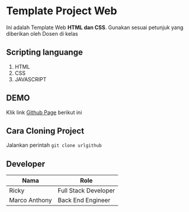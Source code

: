 # Template Project Web
Ini adalah Template Web **HTML dan CSS**. Gunakan sesuai petunjuk yang diberikan oleh Dosen di kelas

## Scripting languange
1. HTML
2. CSS
3. JAVASCRIPT

## DEMO
Klik link [Github Page](https://web-programming.github.io/web-dinamis-paw1-keyshi8/) berikut ini

## Cara Cloning Project
Jalankan perintah `git clone urlgithub`

## Developer
| Nama | Role |
| ------ | ------ |
| Ricky | Full Stack Developer |
| Marco Anthony | Back End Engineer |
